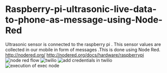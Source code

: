 # Raspberry-pi-ultrasonic-live-data-to-phone-as-message-using-Node-Red
Ultrasonic sensor is connected to the raspberry pi . This sensor values are collected in our mobile in form of messages
.This is done using Node Red.
http://nodered.org/
http://nodered.org/docs/hardware/raspberrypi
![node red flow](https://cloud.githubusercontent.com/assets/25893079/26528548/6dfa1bba-43cc-11e7-8717-66799d9270a1.png)
![twilio](https://cloud.githubusercontent.com/assets/25893079/26528549/748334b2-43cc-11e7-8104-485d40f52e90.png)
![add credentials in twilio](https://cloud.githubusercontent.com/assets/25893079/26528553/81af1804-43cc-11e7-8a5c-cb8df6f89983.png)
![execution of exec node](https://cloud.githubusercontent.com/assets/25893079/26528557/88c006bc-43cc-11e7-8fe3-07483f04a54a.png)



